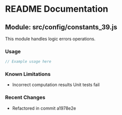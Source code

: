 # README Documentation

## Module: src/config/constants_39.js

This module handles logic errors operations.

### Usage

```java
// Example usage here
```

### Known Limitations

- Incorrect computation results Unit tests fail

### Recent Changes

- Refactored in commit a1978e2e
